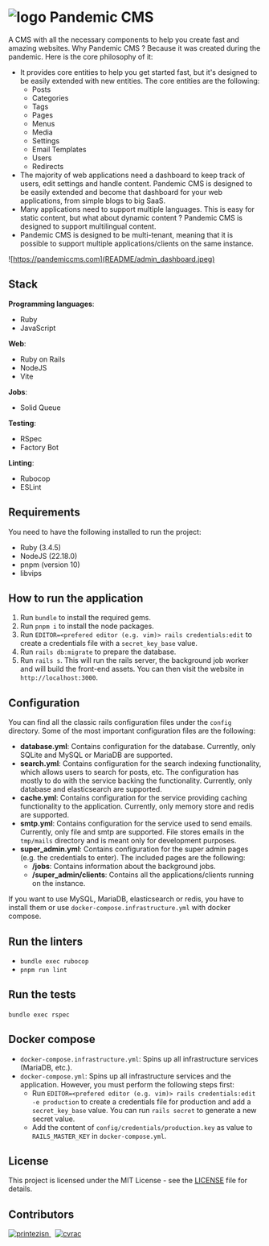 <h1>
  <img src="public/logo.png" alt="logo" width="32" height="32" />
  <span>Pandemic CMS</span>
</h1>

A CMS with all the necessary components to help you create fast and amazing websites. Why Pandemic CMS ? Because it was created during the pandemic. Here is the core philosophy of it:
- It provides core entities to help you get started fast, but it's designed to be easily extended with new entities. The core entities are the following:
  - Posts
  - Categories
  - Tags
  - Pages
  - Menus
  - Media
  - Settings
  - Email Templates
  - Users
  - Redirects
- The majority of web applications need a dashboard to keep track of users, edit settings and handle content. Pandemic CMS is designed to be easily extended and become that dashboard for your web applications, from simple blogs to big SaaS.
- Many applications need to support multiple languages. This is easy for static content, but what about dynamic content ? Pandemic CMS is designed to support multilingual content.
- Pandemic CMS is designed to be multi-tenant, meaning that it is possible to support multiple applications/clients on the same instance.

![https://pandemiccms.com](README/admin_dashboard.jpeg)

## Stack

**Programming languages**:

- Ruby
- JavaScript

**Web**:

- Ruby on Rails
- NodeJS
- Vite

**Jobs**:

- Solid Queue

**Testing**:

- RSpec
- Factory Bot

**Linting**:

- Rubocop
- ESLint

## Requirements

You need to have the following installed to run the project:

- Ruby (3.4.5)
- NodeJS (22.18.0)
- pnpm (version 10)
- libvips

## How to run the application

1. Run `bundle` to install the required gems.
1. Run `pnpm i` to install the node packages.
1. Run `EDITOR=<prefered editor (e.g. vim)> rails credentials:edit` to create a credentials file with a `secret_key_base` value.
1. Run `rails db:migrate` to prepare the database.
1. Run `rails s`. This will run the rails server, the background job worker and will build the front-end assets. You can then visit the website in `http://localhost:3000`.

## Configuration

You can find all the classic rails configuration files under the `config` directory. Some of the most important configuration files are the following:
- **database.yml**: Contains configuration for the database. Currently, only SQLite and MySQL or MariaDB are supported.
- **search.yml**: Contains configuration for the search indexing functionality, which allows users to search for posts, etc. The configuration has mostly to do with the service backing the functionality. Currently, only database and elasticsearch are supported.
- **cache.yml**: Contains configuration for the service providing caching functionality to the application. Currently, only memory store and redis are supported.
- **smtp.yml**: Contains configuration for the service used to send emails. Currently, only file and smtp are supported. File stores emails in the `tmp/mails` directory and is meant only for development purposes.
- **super_admin.yml**: Contains configuration for the super admin pages (e.g. the credentials to enter). The included pages are the following:
  - **/jobs**: Contains information about the background jobs.
  - **/super_admin/clients**: Contains all the applications/clients running on the instance.

If you want to use MySQL, MariaDB, elasticsearch or redis, you have to install them or use `docker-compose.infrastructure.yml` with docker compose.

## Run the linters

- `bundle exec rubocop`
- `pnpm run lint`

## Run the tests

`bundle exec rspec`

## Docker compose

- `docker-compose.infrastructure.yml`: Spins up all infrastructure services (MariaDB, etc.).
- `docker-compose.yml`: Spins up all infrastructure services and the application. However, you must perform the following steps first:
  - Run `EDITOR=<prefered editor (e.g. vim)> rails credentials:edit -e production` to create a credentials file for production and add a `secret_key_base` value. You can run `rails secret` to generate a new secret value.
  - Add the content of `config/credentials/production.key` as value to `RAILS_MASTER_KEY` in `docker-compose.yml`.

## License

This project is licensed under the MIT License - see the [LICENSE](LICENSE) file for details.

## Contributors

<a href="https://github.com/printezisn">
  <img src="https://avatars.githubusercontent.com/u/28266572?v=4" width="80" height="80" title="printezisn" alt="printezisn" />
</a>
&nbsp;
<a href="https://github.com/cvrac">
  <img src="https://avatars.githubusercontent.com/u/10595219?v=4" width="80" height="80" title="cvrac" alt="cvrac" />
</a>
